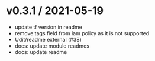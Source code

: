 
v0.3.1 / 2021-05-19
===================

  * update tf version in readme
  * remove tags field from iam policy as it is not supported
  * Udit/readme external (#38)
  * docs: update module readmes
  * docs: update readme
